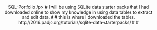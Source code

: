 <p align="center"> SQL-Portfolio
 /p>
#
I will be using SQLite data starter packs that I had downloaded online to show my knowledge in using data tables to extract and edit data.
#
#
this is where i downloaded the tables. http://2016.padjo.org/tutorials/sqlite-data-starterpacks/
#
#
